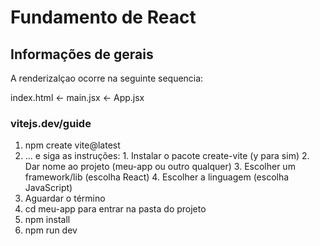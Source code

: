 # Fundamento de React 

## Informações de gerais 

A renderizalçao ocorre na seguinte sequencia:

index.html <- main.jsx <- App.jsx




















### vitejs.dev/guide
1. npm create vite@latest
2. ... e siga as instruções:
        1. Instalar o pacote create-vite (y para sim)
        2. Dar nome ao projeto (meu-app ou outro qualquer)
        3. Escolher um framework/lib (escolha React)
        4. Escolher a linguagem (escolha JavaScript)
3. Aguardar o término
4. cd meu-app para entrar na pasta do projeto
5. npm install
6. npm run dev

